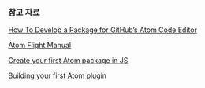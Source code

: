 ### 참고 자료

[How To Develop a Package for GitHub’s Atom Code Editor](https://www.sitepoint.com/how-to-write-a-syntax-highlighting-package-for-atom/)

[Atom Flight Manual](http://flight-manual.atom.io)

[Create your first Atom package in JS](http://blog.fxndev.com/create-your-first-atom-package-in-js/)

[Building your first Atom plugin](https://github.com/blog/2231-building-your-first-atom-plugin)